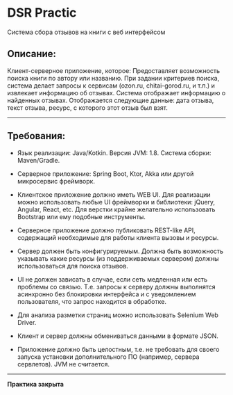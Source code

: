 # DSR Practic #

Система сбора отзывов на книги с веб интерфейсом 

## Описание: ## 

Клиент-серверное приложение, которое:  Предоставляет возможность поиска книги по автору или названию.  При задании критериев поиска, система делает запросы к сервисам (ozon.ru, chitai-gorod.ru, и т.п.) и извлекает информацию об отзывах. Система отображает информацию о найденных отзывах. Отображается следующие данные: дата отзыва, текст отзыва, ресурс, с которого этот отзыв был взят. 

***

## Требования: ## 

* Язык реализации: Java/Kotkin. Версия JVM: 1.8. Система сборки: Maven/Gradle. 

* Серверное приложение: Spring Boot, Ktor, Akka или другой микросервис фреймворк. 

* Клиентское приложение должно иметь WEB UI. Для реализации можно использовать любые UI фреймворки и библиотеки: jQuery, Angular, React, etc. Для верстки крайне желательно использовать Bootstrap или ему подобные инструменты. 

* Серверное приложение должно публиковать REST-like API, содержащий необходимые для работы клиента вызовы и ресурсы. 

* Сервер должен быть конфигурируемым. Должна быть возможность указывать какие ресурсы (из поддерживаемых сервером) должны использоваться для поиска отзывов. 

* UI не должен зависать в случае, если сеть медленная или есть проблемы со связью. Т.е. запросы к серверу должны выполнятся асинхронно без блокировки интерфейса и с уведомлением пользователя, что запрос находится в обработке. 

* Для анализа разметки страниц можно использовать Selenium Web Driver. 

* Клиент и сервер должны обмениваться данными в формате JSON. 

* Приложение должно быть целостным, т.е. не требовать для своего запуска установки дополнительного ПО (например, сервера сервлетов). JVM не считается. 

***

**Практика закрыта**
